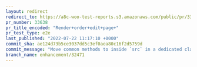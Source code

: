 ```yaml
---
layout: redirect
redirect_to: https://a8c-woo-test-reports.s3.amazonaws.com/public/pr/33638/e2e/index.html
pr_number: 33638
pr_title_encoded: "Render+order+edit+page+"
pr_test_type: e2e
last_published: "2022-07-22 11:17:10 +0000"
commit_sha: ae124d73b5ce3037dd5c3ef0aea80c16f2d5759d
commit_message: "Move common methods to inside `src` in a dedicated class."
branch_name: enhancement/32471
---
```

